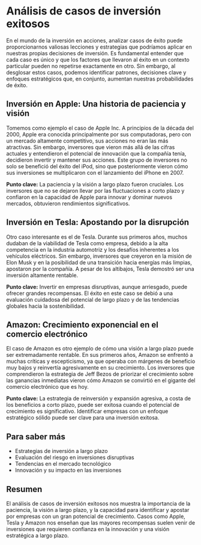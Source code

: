# Análisis de casos de inversión exitosos

En el mundo de la inversión en acciones, analizar casos de éxito puede proporcionarnos valiosas lecciones y estrategias que podríamos aplicar en nuestras propias decisiones de inversión. Es fundamental entender que cada caso es único y que los factores que llevaron al éxito en un contexto particular pueden no repetirse exactamente en otro. Sin embargo, al desglosar estos casos, podemos identificar patrones, decisiones clave y enfoques estratégicos que, en conjunto, aumentan nuestras probabilidades de éxito.

## Inversión en Apple: Una historia de paciencia y visión

Tomemos como ejemplo el caso de Apple Inc. A principios de la década del 2000, Apple era conocida principalmente por sus computadoras, pero con un mercado altamente competitivo, sus acciones no eran las más atractivas. Sin embargo, inversores que vieron más allá de las cifras actuales y entendieron el potencial de innovación que la compañía tenía, decidieron invertir y mantener sus acciones. Este grupo de inversores no solo se benefició del éxito del iPod, sino que posteriormente vieron cómo sus inversiones se multiplicaron con el lanzamiento del iPhone en 2007.

**Punto clave:** La paciencia y la visión a largo plazo fueron cruciales. Los inversores que no se dejaron llevar por las fluctuaciones a corto plazo y confiaron en la capacidad de Apple para innovar y dominar nuevos mercados, obtuvieron rendimientos significativos.

## Inversión en Tesla: Apostando por la disrupción

Otro caso interesante es el de Tesla. Durante sus primeros años, muchos dudaban de la viabilidad de Tesla como empresa, debido a la alta competencia en la industria automotriz y los desafíos inherentes a los vehículos eléctricos. Sin embargo, inversores que creyeron en la misión de Elon Musk y en la posibilidad de una transición hacia energías más limpias, apostaron por la compañía. A pesar de los altibajos, Tesla demostró ser una inversión altamente rentable.

**Punto clave:** Invertir en empresas disruptivas, aunque arriesgado, puede ofrecer grandes recompensas. El éxito en este caso se debió a una evaluación cuidadosa del potencial de largo plazo y de las tendencias globales hacia la sostenibilidad.

## Amazon: Crecimiento exponencial en el comercio electrónico

El caso de Amazon es otro ejemplo de cómo una visión a largo plazo puede ser extremadamente rentable. En sus primeros años, Amazon se enfrentó a muchas críticas y escepticismo, ya que operaba con márgenes de beneficio muy bajos y reinvertía agresivamente en su crecimiento. Los inversores que comprendieron la estrategia de Jeff Bezos de priorizar el crecimiento sobre las ganancias inmediatas vieron cómo Amazon se convirtió en el gigante del comercio electrónico que es hoy.

**Punto clave:** La estrategia de reinversión y expansión agresiva, a costa de los beneficios a corto plazo, puede ser exitosa cuando el potencial de crecimiento es significativo. Identificar empresas con un enfoque estratégico sólido puede ser clave para una inversión exitosa.

## Para saber más

- Estrategias de inversión a largo plazo
- Evaluación del riesgo en inversiones disruptivas
- Tendencias en el mercado tecnológico
- Innovación y su impacto en las inversiones

## Resumen

El análisis de casos de inversión exitosos nos muestra la importancia de la paciencia, la visión a largo plazo, y la capacidad para identificar y apostar por empresas con un gran potencial de crecimiento. Casos como Apple, Tesla y Amazon nos enseñan que las mayores recompensas suelen venir de inversiones que requieren confianza en la innovación y una visión estratégica a largo plazo.